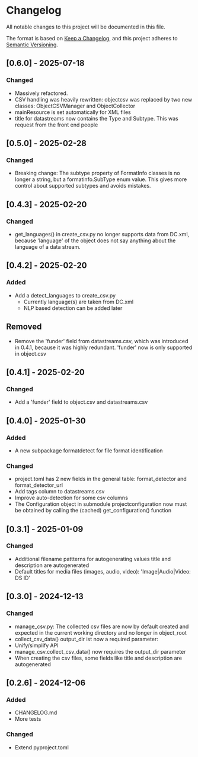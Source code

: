 # Changelog

All notable changes to this project will be documented in this file.

The format is based on [Keep a Changelog](https://keepachangelog.com/en/1.1.0/),
and this project adheres to [Semantic Versioning](https://semver.org/spec/v2.0.0.html).

## [0.6.0] - 2025-07-18

### Changed

  * Massively refactored. 
  * CSV handling was heavily rewritten: objectcsv was replaced by two new 
    classes: ObjectCSVManager and ObjectCollector
  * mainResource is set automatically for XML files
  * title for datastreams now contains the Type and Subtype. This was request from the
    front end people


## [0.5.0] - 2025-02-28

### Changed

   * Breaking change: The subtype property of FormatInfo classes 
     is no longer a string, but a formatinfo.SubType enum value.
     This gives more control about supported subtypes and avoids
     mistakes.


## [0.4.3] - 2025-02-20

### Changed

   * get_languages() in create_csv.py no longer supports data from DC.xml,
     because 'language' of the object does not say anything about the language
     of a data stream. 

## [0.4.2] - 2025-02-20

### Added

* Add a detect_languages to create_csv.py
  * Currently language(s) are taken from DC.xml
  * NLP based detection can be added later

## Removed

* Remove the 'funder' field from datastreams.csv, which was introduced 
  in 0.4.1, because it was highly redundant. 'funder' now is only
  supported in object.csv


## [0.4.1] - 2025-02-20

### Changed
* Add a 'funder' field to object.csv and datastreams.csv

## [0.4.0] - 2025-01-30

### Added

* A new subpackage formatdetect for file format identification 

### Changed

* project.toml has 2 new fields in the general table: format_detector and format_detector_url
* Add tags column to datastreams.csv
* Improve auto-detection for some csv columns
* The Configuration object in submodule projectconfiguration now must be obtained by calling
  the (cached) get_configuration() function

## [0.3.1] - 2025-01-09

### Changed

* Additional filename pattterns for autogenerating values  title and description are
    autogenerated 
* Default titles for media files (images, audio, video): 'Image|Audio|Video: DS ID'



## [0.3.0] - 2024-12-13

### Changed

- manage_csv.py: The collected csv files are now by default created 
   and expected in the current working directory and no longer in object_root
- collect_csv_data() output_dir ist now a required parameter: 
- Unify/simplify API
- manage_csv.collect_csv_data() now requires the output_dir parameter 
- When creating the csv files, some fields like title and description are
  autogenerated


## [0.2.6] - 2024-12-06

### Added

- CHANGELOG.md
- More tests

### Changed

- Extend pyproject.toml
  
